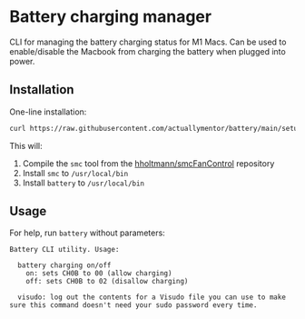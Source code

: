 # Battery charging manager

CLI for managing the battery charging status for M1 Macs. Can be used to enable/disable the Macbook from charging the battery when plugged into power.

## Installation

One-line installation:

```bash
curl https://raw.githubusercontent.com/actuallymentor/battery/main/setup.sh | sudo bash
````

This will:

1. Compile the `smc` tool from the [hholtmann/smcFanControl]( https://github.com/hholtmann/smcFanControl.git ) repository
2. Install `smc` to `/usr/local/bin`
3. Install `battery` to `/usr/local/bin`

## Usage

For help, run `battery` without parameters:

```
Battery CLI utility. Usage: 

  battery charging on/off
    on: sets CH0B to 00 (allow charging)
    off: sets CH0B to 02 (disallow charging)

  visudo: log out the contents for a Visudo file you can use to make sure this command doesn't need your sudo password every time.

```
